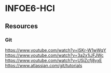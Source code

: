 # INFOE6-HCI
## Resources
### Git
https://www.youtube.com/watch?v=ISKr-W1wWqY
https://www.youtube.com/watch?v=3a2x1iJFJWc
https://www.youtube.com/watch?v=USjZcfj8yxE
https://www.atlassian.com/git/tutorials
